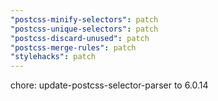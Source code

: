 ```yaml
---
"postcss-minify-selectors": patch
"postcss-unique-selectors": patch
"postcss-discard-unused": patch
"postcss-merge-rules": patch
"stylehacks": patch
---
```


chore: update-postcss-selector-parser to 6.0.14

